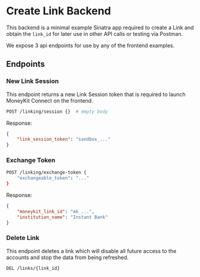# Create Link Backend

This backend is a minimal example Sinatra app required to create a Link and obtain the `link_id` for later use in other
API calls or testing via Postman.

We expose 3 api endpoints for use by any of the frontend examples.

## Endpoints

### New Link Session

This endpoint returns a new Link Session token that is required to launch MoneyKit Connect on the frontend.
```sh
POST /linking/session {}  # empty body
```

Response:
```json
{
    "link_session_token": "sandbox_..."
}
```

### Exchange Token

```sh
POST /linking/exchange-token {
    "exchangeable_token": "..."
}
```
Response:
```json
{
    "moneykit_link_id": "mk_...",
    "institution_name": "Instant Bank"
}
```

### Delete Link

This endpoint deletes a link which will disable all future access to the accounts and stop the data from being
refreshed.

```sh
DEL /links/{link_id}
```

